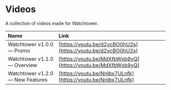 # Videos

A collection of videos made for Watchtower.

| Name | Link |
| :--- | :--- |
| Watchtower v1.0.0 — Promo | [https://youtu.be/d2vcBO0hU2s](https://youtu.be/d2vcBO0hU2s) |
| Watchtower v1.1.0 — Overview | [https://youtu.be/MdXfbWxb9yQ](https://youtu.be/MdXfbWxb9yQ) |
| Watchtower v1.2.0 — New Features | [https://youtu.be/Nnlbx7ULnfk](https://youtu.be/Nnlbx7ULnfk) |

